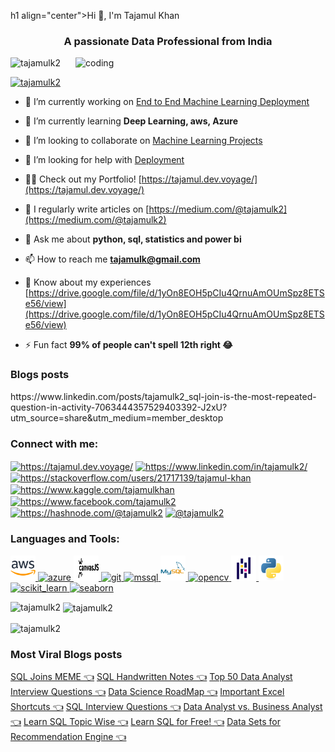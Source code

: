 h1 align="center">Hi 👋, I'm Tajamul Khan</h1>
<h3 align="center">A passionate Data Professional from India</h3>

<img align="right" alt="coding" width="400" src="https://media4.giphy.com/media/Xewa8pwHHvzheQFKDD/giphy.gif">

<p align="left"> <img src="https://komarev.com/ghpvc/?username=tajamulk2&label=Profile%20views&color=0e75b6&style=flat" alt="tajamulk2" /> </p>

<p align="left"> <a href="https://github.com/ryo-ma/github-profile-trophy"><img src="https://github-profile-trophy.vercel.app/?username=tajamulk2" alt="tajamulk2" /></a> </p>

- 🔭 I’m currently working on [End to End Machine Learning Deployment](https://github.com/tajamulk2/mlproject)

- 🌱 I’m currently learning **Deep Learning, aws, Azure**

- 👯 I’m looking to collaborate on [Machine Learning Projects](https://github.com/tajamulk2/mlproject)

- 🤝 I’m looking for help with [Deployment](https://github.com/tajamulk2/mlproject)

- 👨‍💻 Check out my Portfolio! [https://tajamul.dev.voyage/](https://tajamul.dev.voyage/)

- 📝 I regularly write articles on [https://medium.com/@tajamulk2](https://medium.com/@tajamulk2)

- 💬 Ask me about **python, sql, statistics and power bi**

- 📫 How to reach me **tajamulk@gmail.com**

- 📄 Know about my experiences [https://drive.google.com/file/d/1yOn8EOH5pCIu4QrnuAmOUmSpz8ETSe56/view](https://drive.google.com/file/d/1yOn8EOH5pCIu4QrnuAmOUmSpz8ETSe56/view)

- ⚡ Fun fact **99% of people can't spell 12th right 😂**

### Blogs posts
<!-- BLOG-POST-LIST:START -->https://www.linkedin.com/posts/tajamulk2_sql-join-is-the-most-repeated-question-in-activity-7063444357529403392-J2xU?utm_source=share&utm_medium=member_desktop
<!-- BLOG-POST-LIST:END -->

<h3 align="left">Connect with me:</h3>
<p align="left">
<a href="https://dev.to/https://tajamul.dev.voyage/" target="blank"><img align="center" src="https://raw.githubusercontent.com/rahuldkjain/github-profile-readme-generator/master/src/images/icons/Social/devto.svg" alt="https://tajamul.dev.voyage/" height="30" width="40" /></a>
<a href="https://linkedin.com/in/https://www.linkedin.com/in/tajamulk2/" target="blank"><img align="center" src="https://raw.githubusercontent.com/rahuldkjain/github-profile-readme-generator/master/src/images/icons/Social/linked-in-alt.svg" alt="https://www.linkedin.com/in/tajamulk2/" height="30" width="40" /></a>
<a href="https://stackoverflow.com/users/https://stackoverflow.com/users/21717139/tajamul-khan" target="blank"><img align="center" src="https://raw.githubusercontent.com/rahuldkjain/github-profile-readme-generator/master/src/images/icons/Social/stack-overflow.svg" alt="https://stackoverflow.com/users/21717139/tajamul-khan" height="30" width="40" /></a>
<a href="https://kaggle.com/https://www.kaggle.com/tajamulkhan" target="blank"><img align="center" src="https://raw.githubusercontent.com/rahuldkjain/github-profile-readme-generator/master/src/images/icons/Social/kaggle.svg" alt="https://www.kaggle.com/tajamulkhan" height="30" width="40" /></a>
<a href="https://fb.com/https://www.facebook.com/tajamulk2" target="blank"><img align="center" src="https://raw.githubusercontent.com/rahuldkjain/github-profile-readme-generator/master/src/images/icons/Social/facebook.svg" alt="https://www.facebook.com/tajamulk2" height="30" width="40" /></a>
<a href="https://hashnode.com/https://hashnode.com/@tajamulk2" target="blank"><img align="center" src="https://raw.githubusercontent.com/rahuldkjain/github-profile-readme-generator/master/src/images/icons/Social/hashnode.svg" alt="https://hashnode.com/@tajamulk2" height="30" width="40" /></a>
<a href="https://medium.com/@tajamulk2" target="blank"><img align="center" src="https://raw.githubusercontent.com/rahuldkjain/github-profile-readme-generator/master/src/images/icons/Social/medium.svg" alt="@tajamulk2" height="30" width="40" /></a>
</p>

<h3 align="left">Languages and Tools:</h3>
<p align="left"> <a href="https://aws.amazon.com" target="_blank" rel="noreferrer"> <img src="https://raw.githubusercontent.com/devicons/devicon/master/icons/amazonwebservices/amazonwebservices-original-wordmark.svg" alt="aws" width="40" height="40"/> </a> <a href="https://azure.microsoft.com/en-in/" target="_blank" rel="noreferrer"> <img src="https://www.vectorlogo.zone/logos/microsoft_azure/microsoft_azure-icon.svg" alt="azure" width="40" height="40"/> </a> <a href="https://canvasjs.com" target="_blank" rel="noreferrer"> <img src="https://raw.githubusercontent.com/Hardik0307/Hardik0307/master/assets/canvasjs-charts.svg" alt="canvasjs" width="40" height="40"/> </a> <a href="https://git-scm.com/" target="_blank" rel="noreferrer"> <img src="https://www.vectorlogo.zone/logos/git-scm/git-scm-icon.svg" alt="git" width="40" height="40"/> </a> <a href="https://www.microsoft.com/en-us/sql-server" target="_blank" rel="noreferrer"> <img src="https://www.svgrepo.com/show/303229/microsoft-sql-server-logo.svg" alt="mssql" width="40" height="40"/> </a> <a href="https://www.mysql.com/" target="_blank" rel="noreferrer"> <img src="https://raw.githubusercontent.com/devicons/devicon/master/icons/mysql/mysql-original-wordmark.svg" alt="mysql" width="40" height="40"/> </a> <a href="https://opencv.org/" target="_blank" rel="noreferrer"> <img src="https://www.vectorlogo.zone/logos/opencv/opencv-icon.svg" alt="opencv" width="40" height="40"/> </a> <a href="https://pandas.pydata.org/" target="_blank" rel="noreferrer"> <img src="https://raw.githubusercontent.com/devicons/devicon/2ae2a900d2f041da66e950e4d48052658d850630/icons/pandas/pandas-original.svg" alt="pandas" width="40" height="40"/> </a> <a href="https://www.python.org" target="_blank" rel="noreferrer"> <img src="https://raw.githubusercontent.com/devicons/devicon/master/icons/python/python-original.svg" alt="python" width="40" height="40"/> </a> <a href="https://scikit-learn.org/" target="_blank" rel="noreferrer"> <img src="https://upload.wikimedia.org/wikipedia/commons/0/05/Scikit_learn_logo_small.svg" alt="scikit_learn" width="40" height="40"/> </a> <a href="https://seaborn.pydata.org/" target="_blank" rel="noreferrer"> <img src="https://seaborn.pydata.org/_images/logo-mark-lightbg.svg" alt="seaborn" width="40" height="40"/> </a> </p>

<p><img align="left" src="https://github-readme-stats.vercel.app/api/top-langs?username=tajamulk2&show_icons=true&locale=en&layout=compact" alt="tajamulk2" /></p>

<p>&nbsp;<img align="center" src="https://github-readme-stats.vercel.app/api?username=tajamulk2&show_icons=true&locale=en" alt="tajamulk2" /></p>

<p><img align="center" src="https://github-readme-streak-stats.herokuapp.com/?user=tajamulk2&" alt="tajamulk2" /></p>

### Most Viral Blogs posts

[SQL Joins MEME 👈](https://www.linkedin.com/posts/tajamulk2_sql-join-is-the-most-repeated-question-in-activity-7063444357529403392-J2xU?utm_source=share&utm_medium=member_desktop)
[SQL Handwritten Notes 👈](https://www.linkedin.com/posts/tajamulk2_sql-for-interview-activity-7060259004849008640-UFOB?utm_source=share&utm_medium=member_desktop)
[Top 50 Data Analyst Interview Questions 👈](https://www.linkedin.com/posts/tajamulk2_top-50-interview-questions-activity-7059913488512544768-X-ar?utm_source=share&utm_medium=member_desktop)
[Data Science RoadMap 👈](https://www.linkedin.com/posts/tajamulk2_data-science-road-map-with-free-courses-activity-7058205813986766848-ASC5?utm_source=share&utm_medium=member_desktop)
[Important Excel Shortcuts 👈](https://www.linkedin.com/posts/tajamulk2_excel-shortcuts-activity-7060772728185786368-MrY8?utm_source=share&utm_medium=member_desktop)
[SQL Interview Questions 👈](https://www.linkedin.com/posts/tajamulk2_sql-from-beginner-to-advanced-activity-7061874995446120448-5VvY?utm_source=share&utm_medium=member_desktop)
[Data Analyst vs. Business Analyst 👈](https://medium.com/@tajamulk2/data-analyst-vs-business-analyst-ff2cb35341e2)
[Learn SQL Topic Wise 👈](https://medium.com/@tajamulk2/learn-sql-topic-wise-b0d53414c217)
[Learn SQL for Free! 👈](https://medium.com/@tajamulk2/want-to-learn-sql-for-free-8e583d8e8496)
[Data Sets for Recommendation Engine 👈](https://medium.com/@tajamulk2/data-sets-for-recommendation-engine-4a260cfdeb6c)


